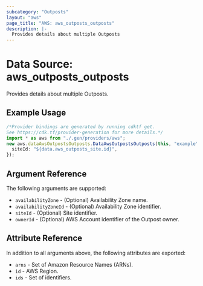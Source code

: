 ```yaml
---
subcategory: "Outposts"
layout: "aws"
page_title: "AWS: aws_outposts_outposts"
description: |-
  Provides details about multiple Outposts
---
```


# Data Source: aws\_outposts\_outposts

Provides details about multiple Outposts.

## Example Usage

```typescript
/*Provider bindings are generated by running cdktf get.
See https://cdk.tf/provider-generation for more details.*/
import * as aws from "./.gen/providers/aws";
new aws.dataAwsOutpostsOutposts.DataAwsOutpostsOutposts(this, "example", {
  siteId: "${data.aws_outposts_site.id}",
});

```

## Argument Reference

The following arguments are supported:

* `availabilityZone` - (Optional) Availability Zone name.
* `availabilityZoneId` - (Optional) Availability Zone identifier.
* `siteId` - (Optional) Site identifier.
* `ownerId` - (Optional) AWS Account identifier of the Outpost owner.

## Attribute Reference

In addition to all arguments above, the following attributes are exported:

* `arns` - Set of Amazon Resource Names (ARNs).
* `id` - AWS Region.
* `ids` - Set of identifiers.
